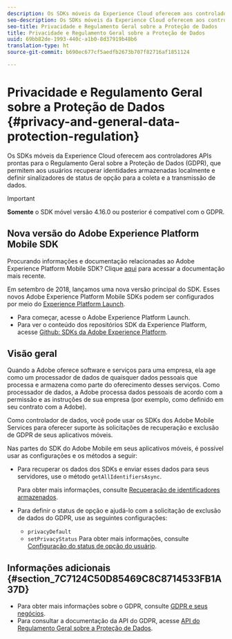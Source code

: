 ```yaml
---
description: Os SDKs móveis da Experience Cloud oferecem aos controladores APIs prontas para o Regulamento Geral sobre a Proteção de Dados (GDPR), que permitem aos usuários recuperar identidades armazenadas localmente e definir sinalizadores de status de opção para a coleta e a transmissão de dados.
seo-description: Os SDKs móveis da Experience Cloud oferecem aos controladores APIs prontas para o Regulamento Geral sobre a Proteção de Dados (GDPR), que permitem aos usuários recuperar identidades armazenadas localmente e definir sinalizadores de status de opção para a coleta e a transmissão de dados.
seo-title: Privacidade e Regulamento Geral sobre a Proteção de Dados
title: Privacidade e Regulamento Geral sobre a Proteção de Dados
uuid: 69bb82de-1993-440c-a1b0-8d37919b48b6
translation-type: ht
source-git-commit: b690ec677cf5aedfb2673b707f82716af1851124

---
```



# Privacidade e Regulamento Geral sobre a Proteção de Dados {#privacy-and-general-data-protection-regulation}

Os SDKs móveis da Experience Cloud oferecem aos controladores APIs prontas para o Regulamento Geral sobre a Proteção de Dados (GDPR), que permitem aos usuários recuperar identidades armazenadas localmente e definir sinalizadores de status de opção para a coleta e a transmissão de dados.

>[!IMPORTANT]
>
>**Somente** o SDK móvel versão 4.16.0 ou posterior é compatível com o GDPR.

## Nova versão do Adobe Experience Platform Mobile SDK

Procurando informações e documentação relacionadas ao Adobe Experience Platform Mobile SDK? Clique [aqui](https://aep-sdks.gitbook.io/docs/) para acessar a documentação mais recente.

Em setembro de 2018, lançamos uma nova versão principal do SDK. Esses novos Adobe Experience Platform Mobile SDKs podem ser configurados por meio do [Experience Platform Launch](https://www.adobe.com/br/experience-platform/launch.html).

* Para começar, acesse o Adobe Experience Platform Launch.
* Para ver o conteúdo dos repositórios SDK da Experience Platform, acesse [Github: SDKs da Adobe Experience Platform](https://github.com/Adobe-Marketing-Cloud/acp-sdks).

## Visão geral

Quando a Adobe oferece software e serviços para uma empresa, ela age como um processador de dados de quaisquer dados pessoais que processa e armazena como parte do oferecimento desses serviços. Como processador de dados, a Adobe processa dados pessoais de acordo com a permissão e as instruções de sua empresa (por exemplo, como definido em seu contrato com a Adobe).

Como controlador de dados, você pode usar os SDKs dos Adobe Mobile Services para oferecer suporte às solicitações de recuperação e exclusão de GDPR de seus aplicativos móveis.

Nas partes do SDK do Adobe Mobile em seus aplicativos móveis, é possível usar as configurações e os métodos a seguir:

* Para recuperar os dados dos SDKs e enviar esses dados para seus servidores, use o método `getAllIdentifiersAsync`.

   Para obter mais informações, consulte [Recuperação de identificadores armazenados](/help/ios/c-mob-privacy-gdpr-ios/c-mob-gdpr-ret-stored-ids-ios.md).

* Para definir o status de opção e ajudá-lo com a solicitação de exclusão de dados do GDPR, use as seguintes configurações:

   * `privacyDefault`
   * `setPrivacyStatus`
   Para obter mais informações, consulte [Configuração do status de opção do usuário](/help/ios/c-mob-privacy-gdpr-ios/privacy.md).

## Informações adicionais {#section_7C7124C50D85469C8C8714533FB1A37D}

* Para obter mais informações sobre o GDPR, consulte [GDPR e seus negócios](https://www.adobe.com/br/privacy/general-data-protection-regulation.html).
* Para consultar a documentação da API do GDPR, acesse [API do Regulamento Geral sobre a Proteção de Dados](https://adobe.io/apis/cloudplatform/gdpr.html).

